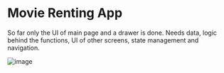 # Movie Renting App

So far only the UI of main page and a drawer is done. Needs data, logic behind the functions, UI of other screens, state management and navigation.

![image](https://github.com/piotrbahlaj/MovieRentingApp/assets/68299413/f6050476-7551-427a-aede-1315c108c911)
